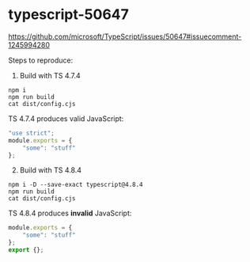 # typescript-50647

https://github.com/microsoft/TypeScript/issues/50647#issuecomment-1245994280

Steps to reproduce:

1) Build with TS 4.7.4

```shell
npm i
npm run build
cat dist/config.cjs
```

TS 4.7.4 produces valid JavaScript:

```javascript
"use strict";
module.exports = {
    "some": "stuff"
};
```

2) Build with TS 4.8.4

```shell
npm i -D --save-exact typescript@4.8.4 
npm run build
cat dist/config.cjs
```

TS 4.8.4 produces **invalid** JavaScript:

```javascript
module.exports = {
    "some": "stuff"
};
export {};
```
